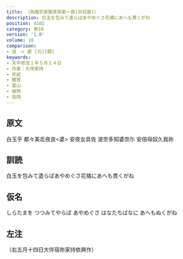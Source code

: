 ```yaml
---
title: （為贈京家願真珠歌一首[并短歌]）
description: 白玉を包みて遣らばあやめぐさ花橘にあへも貫くがね
position: 4102
category: 巻18
version: '1.0'
volume: 18
comparison:
- 波 -> 婆 [元][類]
keywords:
- 天平感宝１年５月１４日
- 作者：大伴家持
- 年紀
- 贈答
- 富山
- 植物
- 高岡
---
```


## 原文

白玉乎 都々美氐夜良<婆> 安夜女具佐 波奈多知婆奈尓 安倍母奴久我祢

## 訓読

白玉を包みて遣らばあやめぐさ花橘にあへも貫くがね

## 仮名

しらたまを つつみてやらば あやめぐさ はなたちばなに あへもぬくがね

## 左注

（右五月十四日大伴宿祢家持依興作）
